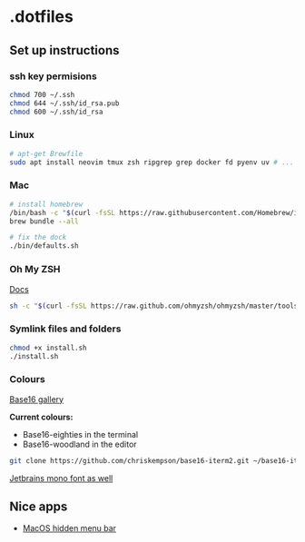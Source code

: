 # .dotfiles

## Set up instructions


### ssh key permisions

``` bash
chmod 700 ~/.ssh
chmod 644 ~/.ssh/id_rsa.pub
chmod 600 ~/.ssh/id_rsa
```


### Linux
```bash
# apt-get Brewfile
sudo apt install neovim tmux zsh ripgrep grep docker fd pyenv uv # ...
```


### Mac
```bash
# install homebrew
/bin/bash -c "$(curl -fsSL https://raw.githubusercontent.com/Homebrew/install/HEAD/install.sh)"
brew bundle --all

# fix the dock
./bin/defaults.sh
```


### Oh My ZSH
[Docs](https://ohmyz.sh/#install)

``` bash
sh -c "$(curl -fsSL https://raw.github.com/ohmyzsh/ohmyzsh/master/tools/install.sh)"
```

### Symlink files and folders

```bash
chmod +x install.sh
./install.sh
```

### Colours
[Base16 gallery](https://tinted-theming.github.io/base16-emacs/)

**Current colours:**
- Base16-eighties in the terminal
- Base16-woodland in the editor


``` bash
git clone https://github.com/chriskempson/base16-iterm2.git ~/base16-iterm2
```

[Jetbrains mono font as well](https://www.jetbrains.com/lp/mono/)


## Nice apps
* [MacOS hidden menu bar](https://github.com/dwarvesf/hidden)
